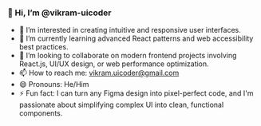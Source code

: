 ### 👋 Hi, I’m @vikram-uicoder

- 👀 I’m interested in creating intuitive and responsive user interfaces.
- 🌱 I’m currently learning advanced React patterns and web accessibility best practices.
- 💞️ I’m looking to collaborate on modern frontend projects involving React.js, UI/UX design, or web performance optimization.
- 📫 How to reach me: vikram.uicoder@gmail.com
- 😄 Pronouns: He/Him
- ⚡ Fun fact: I can turn any Figma design into pixel-perfect code, and I'm passionate about simplifying complex UI into clean, functional components.

<!---
vikram-uicoder/vikram-uicoder is a ✨ special ✨ repository because its `README.md` (this file) appears on your GitHub profile.
You can click the Preview link to take a look at your changes.
--->
